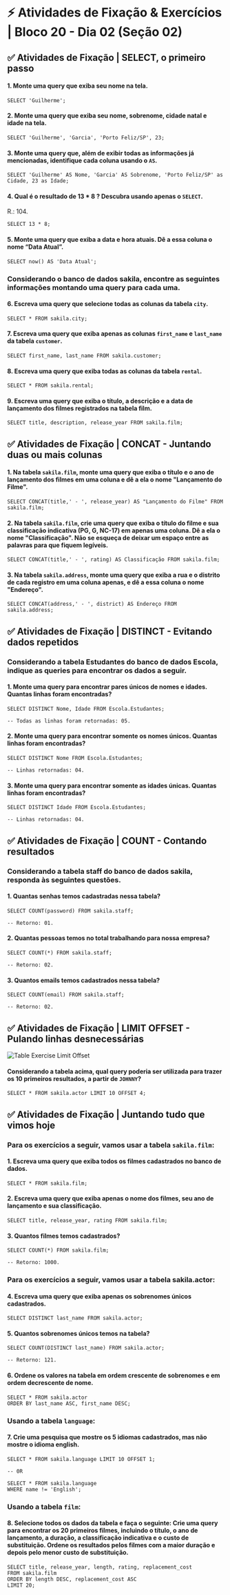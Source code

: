 # &#9889; Atividades de Fixação & Exercícios | Bloco 20 - Dia 02 (Seção 02)

## &#9989; Atividades de Fixação | SELECT, o primeiro passo

#### 1. Monte uma query que exiba seu nome na tela.
```
SELECT 'Guilherme';
```

#### 2. Monte uma query que exiba seu nome, sobrenome, cidade natal e idade na tela.
```
SELECT 'Guilherme', 'Garcia', 'Porto Feliz/SP', 23;
```

#### 3. Monte uma query que, além de exibir todas as informações já mencionadas, identifique cada coluna usando o `AS`.
```
SELECT 'Guilherme' AS Nome, 'Garcia' AS Sobrenome, 'Porto Feliz/SP' as Cidade, 23 as Idade;
```

#### 4. Qual é o resultado de 13 * 8 ? Descubra usando apenas o `SELECT`.
R.: 104.
```
SELECT 13 * 8;
```

#### 5. Monte uma query que exiba a data e hora atuais. Dê a essa coluna o nome “Data Atual”.
```
SELECT now() AS 'Data Atual';
```

### Considerando o banco de dados sakila, encontre as seguintes informações montando uma query para cada uma.

#### 6. Escreva uma query que selecione todas as colunas da tabela `city`.
```
SELECT * FROM sakila.city;
```

#### 7. Escreva uma query que exiba apenas as colunas `first_name` e `last_name` da tabela `customer`.
```
SELECT first_name, last_name FROM sakila.customer;
```

#### 8. Escreva uma query que exiba todas as colunas da tabela `rental`.
```
SELECT * FROM sakila.rental;
```

#### 9. Escreva uma query que exiba o título, a descrição e a data de lançamento dos filmes registrados na tabela film.
```
SELECT title, description, release_year FROM sakila.film;
```

## &#9989; Atividades de Fixação | CONCAT - Juntando duas ou mais colunas
#### 1. Na tabela `sakila.film`, monte uma query que exiba o título e o ano de lançamento dos filmes em uma coluna e dê a ela o nome "Lançamento do Filme".
```
SELECT CONCAT(title,' - ', release_year) AS "Lançamento do Filme" FROM sakila.film;
```

#### 2. Na tabela `sakila.film`, crie uma query que exiba o título do filme e sua classificação indicativa (PG, G, NC-17) em apenas uma coluna. Dê a ela o nome "Classificação". Não se esqueça de deixar um espaço entre as palavras para que fiquem legíveis.
```
SELECT CONCAT(title,' - ', rating) AS Classificação FROM sakila.film;
```

#### 3. Na tabela `sakila.address`, monte uma query que exiba a rua e o distrito de cada registro em uma coluna apenas, e dê a essa coluna o nome "Endereço".
```
SELECT CONCAT(address,' - ', district) AS Endereço FROM sakila.address;
```

## &#9989; Atividades de Fixação | DISTINCT - Evitando dados repetidos
### Considerando a tabela Estudantes do banco de dados Escola, indique as queries para encontrar os dados a seguir.

#### 1. Monte uma query para encontrar pares únicos de nomes e idades. Quantas linhas foram encontradas?
```
SELECT DISTINCT Nome, Idade FROM Escola.Estudantes;

-- Todas as linhas foram retornadas: 05.
```

#### 2. Monte uma query para encontrar somente os nomes únicos. Quantas linhas foram encontradas?
```
SELECT DISTINCT Nome FROM Escola.Estudantes;

-- Linhas retornadas: 04.
```

#### 3. Monte uma query para encontrar somente as idades únicas. Quantas linhas foram encontradas?
```
SELECT DISTINCT Idade FROM Escola.Estudantes;

-- Linhas retornadas: 04.
```

## &#9989; Atividades de Fixação | COUNT - Contando resultados
### Considerando a tabela staff do banco de dados sakila, responda às seguintes questões.

#### 1. Quantas senhas temos cadastradas nessa tabela?
```
SELECT COUNT(password) FROM sakila.staff;

-- Retorno: 01.
```

#### 2. Quantas pessoas temos no total trabalhando para nossa empresa?
```
SELECT COUNT(*) FROM sakila.staff;

-- Retorno: 02.
```

#### 3. Quantos emails temos cadastrados nessa tabela?
```
SELECT COUNT(email) FROM sakila.staff;

-- Retorno: 02.
```

## &#9989; Atividades de Fixação | LIMIT OFFSET - Pulando linhas desnecessárias
![Table Exercise Limit Offset](exercise-limit-offset.png)
#### Considerando a tabela acima, qual query poderia ser utilizada para trazer os 10 primeiros resultados, a partir de `JOHNNY`?
```
SELECT * FROM sakila.actor LIMIT 10 OFFSET 4;
```

## &#9989; Atividades de Fixação | Juntando tudo que vimos hoje
### Para os exercícios a seguir, vamos usar a tabela `sakila.film`:

#### 1. Escreva uma query que exiba todos os filmes cadastrados no banco de dados.
```
SELECT * FROM sakila.film;
```

#### 2. Escreva uma query que exiba apenas o nome dos filmes, seu ano de lançamento e sua classificação.
```
SELECT title, release_year, rating FROM sakila.film;
```

#### 3. Quantos filmes temos cadastrados?
```
SELECT COUNT(*) FROM sakila.film;

-- Retorno: 1000.
```

### Para os exercícios a seguir, vamos usar a tabela sakila.actor:

#### 4. Escreva uma query que exiba apenas os sobrenomes únicos cadastrados.
```
SELECT DISTINCT last_name FROM sakila.actor;
```

#### 5. Quantos sobrenomes únicos temos na tabela?
```
SELECT COUNT(DISTINCT last_name) FROM sakila.actor;

-- Retorno: 121.
```

#### 6. Ordene os valores na tabela em ordem crescente de sobrenomes e em ordem decrescente de nome.
```
SELECT * FROM sakila.actor
ORDER BY last_name ASC, first_name DESC;
```

### Usando a tabela `language`:

#### 7. Crie uma pesquisa que mostre os 5 idiomas cadastrados, mas não mostre o idioma english.
```
SELECT * FROM sakila.language LIMIT 10 OFFSET 1;

-- 0R

SELECT * FROM sakila.language
WHERE name != 'English';
```

### Usando a tabela `film`:

#### 8. Selecione todos os dados da tabela e faça o seguinte: Crie uma query para encontrar os 20 primeiros filmes, incluindo o título, o ano de lançamento, a duração, a classificação indicativa e o custo de substituição. Ordene os resultados pelos filmes com a maior duração e depois pelo menor custo de substituição.
```
SELECT title, release_year, length, rating, replacement_cost 
FROM sakila.film
ORDER BY length DESC, replacement_cost ASC
LIMIT 20;
```
